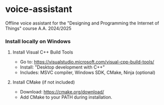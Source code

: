 # voice-assistant

Offline voice assistant for the "Designing and Programming the Internet of Things" course A.A. 2024/2025

### Install locally on Windows

1. Install Visual C++ Build Tools

   - Go to: https://visualstudio.microsoft.com/visual-cpp-build-tools/
   - Install: "Desktop development with C++"
   - Includes: MSVC compiler, Windows SDK, CMake, Ninja (optional)

2. Install CMake (if not included)
   - Download: https://cmake.org/download/
   - Add CMake to your PATH during installation.
